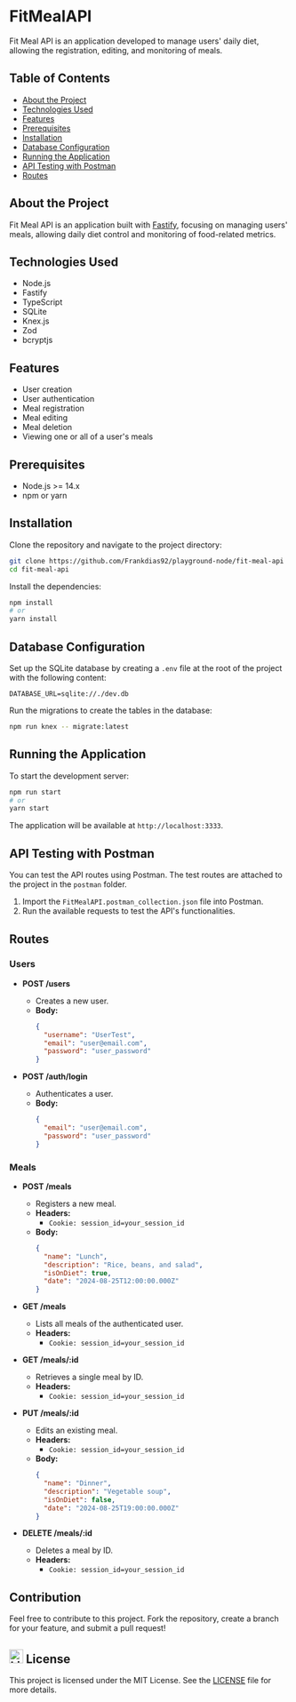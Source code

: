 # FitMealAPI

Fit Meal API is an application developed to manage users' daily diet, allowing the registration, editing, and monitoring of meals.

## Table of Contents

- [About the Project](#about-the-project)
- [Technologies Used](#technologies-used)
- [Features](#features)
- [Prerequisites](#prerequisites)
- [Installation](#installation)
- [Database Configuration](#database-configuration)
- [Running the Application](#running-the-application)
- [API Testing with Postman](#api-testing-with-postman)
- [Routes](#routes)

## About the Project

Fit Meal API is an application built with [Fastify](https://www.fastify.io/), focusing on managing users' meals, allowing daily diet control and monitoring of food-related metrics.

## Technologies Used

- Node.js
- Fastify
- TypeScript
- SQLite
- Knex.js
- Zod
- bcryptjs

## Features

- User creation
- User authentication
- Meal registration
- Meal editing
- Meal deletion
- Viewing one or all of a user's meals

## Prerequisites

- Node.js >= 14.x
- npm or yarn

## Installation

Clone the repository and navigate to the project directory:

```bash
git clone https://github.com/Frankdias92/playground-node/fit-meal-api
cd fit-meal-api
```

Install the dependencies:

```bash
npm install
# or
yarn install
```

## Database Configuration

Set up the SQLite database by creating a `.env` file at the root of the project with the following content:

```env
DATABASE_URL=sqlite://./dev.db
```

Run the migrations to create the tables in the database:

```bash
npm run knex -- migrate:latest
```

## Running the Application

To start the development server:

```bash
npm run start
# or
yarn start
```

The application will be available at `http://localhost:3333`.

## API Testing with Postman

You can test the API routes using Postman. The test routes are attached to the project in the `postman` folder.

1. Import the `FitMealAPI.postman_collection.json` file into Postman.
2. Run the available requests to test the API's functionalities.

## Routes

### Users

- **POST /users**
  - Creates a new user.
  - **Body:**
    ```json
    {
      "username": "UserTest",
      "email": "user@email.com",
      "password": "user_password"
    }
    ```

- **POST /auth/login**
  - Authenticates a user.
  - **Body:**
    ```json
    {
      "email": "user@email.com",
      "password": "user_password"
    }
    ```

### Meals

- **POST /meals**
  - Registers a new meal.
  - **Headers:**
    - `Cookie: session_id=your_session_id`
  - **Body:**
    ```json
    {
      "name": "Lunch",
      "description": "Rice, beans, and salad",
      "isOnDiet": true,
      "date": "2024-08-25T12:00:00.000Z"
    }
    ```

- **GET /meals**
  - Lists all meals of the authenticated user.
  - **Headers:**
    - `Cookie: session_id=your_session_id`

- **GET /meals/:id**
  - Retrieves a single meal by ID.
  - **Headers:**
    - `Cookie: session_id=your_session_id`

- **PUT /meals/:id**
  - Edits an existing meal.
  - **Headers:**
    - `Cookie: session_id=your_session_id`
  - **Body:**
    ```json
    {
      "name": "Dinner",
      "description": "Vegetable soup",
      "isOnDiet": false,
      "date": "2024-08-25T19:00:00.000Z"
    }
    ```

- **DELETE /meals/:id**
  - Deletes a meal by ID.
  - **Headers:**
    - `Cookie: session_id=your_session_id`

## Contribution

Feel free to contribute to this project. Fork the repository, create a branch for your feature, and submit a pull request!

## <img src="https://raw.githubusercontent.com/Tarikul-Islam-Anik/Animated-Fluent-Emojis/master/Emojis/Objects/Light%20Bulb.png" alt="Light Bulb" width="25" height="25" /> License

This project is licensed under the MIT License. See the [LICENSE](./licence.md) file for more details.